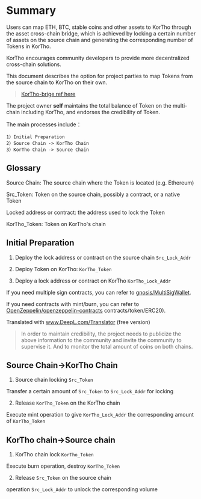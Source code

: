 # Summary

Users can map ETH, BTC, stable coins and other assets to KorTho through the asset cross-chain bridge, which is achieved by locking a certain number of assets on the source chain and generating the corresponding number of Tokens in KorTho.

KorTho encourages community developers to provide more decentralized cross-chain solutions.

This document describes the option for project parties to map Tokens from the source chain to KorTho on their own.

> [KorTho-brige ref here](./ktobridge.md)

The project owner **self** maintains the total balance of Token on the multi-chain including KorTho, and endorses the credibility of Token.

The main processes include：

```
1）Initial Preparation
2）Source Chain -> KorTho Chain
3）KorTho Chain -> Source Chain
```

## Glossary 

Source Chain: The source chain where the Token is located (e.g. Ethereum)

Src_Token: Token on the source chain, possibly a contract, or a native Token

Locked address or contract: the address used to lock the Token

KorTho_Token: Token on KorTho's chain
## Initial Preparation

1) Deploy the lock address or contract on the source chain `Src_Lock_Addr`

2) Deploy Token on KorTho: `KorTho_Token`

3) Deploy a lock address or contract on KorTho `KorTho_Lock_Addr`

If you need multiple sign contracts, you can refer to [gnosis/MultiSigWallet](https://github.com/gnosis/MultiSigWallet).

If you need contracts with mint/burn, you can refer to [OpenZeppelin/openzeppelin-contracts](https://github.com/OpenZeppelin/openzeppelin-contracts/tree/master/) contracts/token/ERC20).

Translated with www.DeepL.com/Translator (free version)

> In order to maintain credibility, the project needs to publicize the above information to the community and invite the community to supervise it. And to monitor the total amount of coins on both chains.

## Source Chain->KorTho Chain

1) Source chain locking `Src_Token`

Transfer a certain amount of `Src_Token` to `Src_Lock_Addr` for locking

2) Release `KorTho_Token` on the KorTho chain

Execute mint operation to give `KorTho_Lock_Addr` the corresponding amount of `KorTho_Token`

## KorTho chain->Source chain

1) KorTho chain lock `KorTho_Token`

Execute burn operation, destroy `KorTho_Token`

2) Release `Src_Token` on the source chain

operation `Src_Lock_Addr` to unlock the corresponding volume